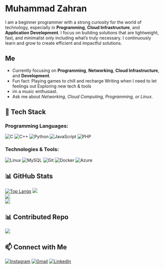 # Muhammad Zahran
I am a beginner programmer with a strong curiosity for the world of technology, especially in **Programming**, **Cloud Infrastructure**, and **Application Development**. I focus on building solutions that are lightweight, fast, and minimalist only including what’s truly necessary. I continuously learn and grow to create efficient and impactful solutions.
## Me
- Currently focusing on **Programming**, **Networking**, **Cloud Infrastructure**, and **Development**.
- Fun fact:   Playing games to chill and recharge
              Writing when I need to let feelings out
              Exploring new tech & tools
- im a music enthusiast.
- Ask me about *Networking, Cloud Computing, Programming, or Linux*.

## 🚀 Tech Stack
### Programming Languages:
![C](https://img.shields.io/badge/-C-00599C?style=flat-square&logo=c&logoColor=white)
![C++](https://img.shields.io/badge/-C++-00599C?style=flat-square&logo=c%2B%2B&logoColor=white)
![Python](https://img.shields.io/badge/-Python-3776AB?style=flat-square&logo=python&logoColor=white)
![JavaScript](https://img.shields.io/badge/-JavaScript-F7DF1E?style=flat-square&logo=javascript&logoColor=black)
![PHP](https://img.shields.io/badge/-PHP-777BB4?style=flat-square&logo=php&logoColor=white)

### Technologies & Tools:
![Linux](https://img.shields.io/badge/-Linux-FCC624?style=flat-square&logo=linux&logoColor=black)
![MySQL](https://img.shields.io/badge/-MySQL-4479A1?style=flat-square&logo=mysql&logoColor=white)
![Git](https://img.shields.io/badge/-Git-F05032?style=flat-square&logo=git&logoColor=white)
![Docker](https://img.shields.io/badge/-Docker-2496ED?style=flat-square&logo=docker&logoColor=white)
![Azure](https://img.shields.io/badge/-Azure-0078D4?style=flat-square&logo=microsoft-azure&logoColor=white)

## 📊 GitHub Stats
[![Top Langs](https://github-readme-stats.vercel.app/api/top-langs/?username=NirxTech&theme=radical&layout=compact)](https://github.com/anuraghazra/github-readme-stats)
![](https://github-readme-stats.vercel.app/api?username=NirxTech&theme=catppuccin_mocha&hide_border=true&include_all_commits=false&count_private=false)<br/>
![](https://github-readme-streak-stats.herokuapp.com/?user=NirxTech&theme=catppuccin_mocha&hide_border=true)<br/>
![](https://github-readme-stats.vercel.app/api/top-langs/?username=NirxTech&theme=catppuccin_mocha&hide_border=true&include_all_commits=false&count_private=false&layout=compact)

## 📊 Contributed Repo
![](https://github-contributor-stats.vercel.app/api?username=NirxTech&limit=5&theme=catppuccin_mocha&combine_all_yearly_contributions=true)

## 📫 Connect with Me
[![Instagram](https://img.shields.io/badge/-Instagram-F44747?style=flat-square&logo=instagram&logoColor=white)](https://www.instagram.com/_aseptampan/)
[![Gmail](https://img.shields.io/badge/-Gmail-c14438?style=flat-square&logo=Gmail&logoColor=white)](mailto:zahranmuhammad267@gmail.com)
[![LinkedIn](https://img.shields.io/badge/-LinkedIn-0A66C2?style=flat-square&logo=linkedin&logoColor=white)](https://www.linkedin.com/in/muhammad-zahran-ba530b316)
